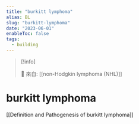 ```yaml
---
title: "burkitt lymphoma"
alias: BL
slug: "burkitt-lymphoma"
date: "2023-06-01"
enableToc: false
tags:
  - building
---
```


> [!info]
>
> 🌱 來自: [[non-Hodgkin lymphoma (NHL)]]

# burkitt lymphoma

[[Definition and Pathogenesis of burkitt lymphoma]]
